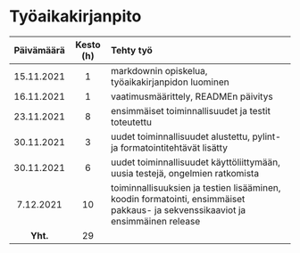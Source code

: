 # Työaikakirjanpito

| Päivämäärä | Kesto (h) | Tehty työ |
|:----------:|:---------:|:----------|
| 15.11.2021 | 1         | markdownin opiskelua, työaikakirjanpidon luominen |
| 16.11.2021 | 1         | vaatimusmäärittely, READMEn päivitys |
| 23.11.2021 | 8         | ensimmäiset toiminnallisuudet ja testit toteutettu |
| 30.11.2021 | 3         | uudet toiminnallisuudet alustettu, pylint- ja formatointitehtävät lisätty |
| 30.11.2021 | 6         | uudet toiminnallisuudet käyttöliittymään, uusia testejä, ongelmien ratkomista |
| 7.12.2021  | 10        | toiminnallisuuksien ja testien lisääminen, koodin formatointi, ensimmäiset pakkaus- ja sekvenssikaaviot ja ensimmäinen release |
| **Yht.**   | 29        |           |
